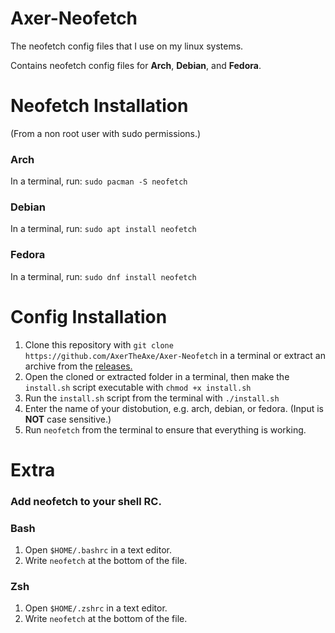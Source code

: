 # Axer-Neofetch

The neofetch config files that I use on my linux systems.

Contains neofetch config files for **Arch**, **Debian**, and **Fedora**.

# Neofetch Installation
(From a non root user with sudo permissions.)
### Arch
In a terminal, run: `sudo pacman -S neofetch`
### Debian
In a terminal, run: `sudo apt install neofetch`
### Fedora
In a terminal, run: `sudo dnf install neofetch`

# Config Installation
1. Clone this repository with `git clone https://github.com/AxerTheAxe/Axer-Neofetch` in a terminal or extract an archive from the [releases.](https://github.com/AxerTheAxe/Axer-Neofetch/releases)
2. Open the cloned or extracted folder in a terminal, then make the `install.sh` script executable with `chmod +x install.sh`
3. Run the `install.sh` script from the terminal with `./install.sh`
4. Enter the name of your distobution, e.g. arch, debian, or fedora. (Input is **NOT** case sensitive.)
5. Run `neofetch` from the terminal to ensure that everything is working.

# Extra

### Add neofetch to your shell RC.

### Bash
1. Open `$HOME/.bashrc` in a text editor.
2. Write `neofetch` at the bottom of the file.
### Zsh
1. Open `$HOME/.zshrc` in a text editor.
2. Write `neofetch` at the bottom of the file.
